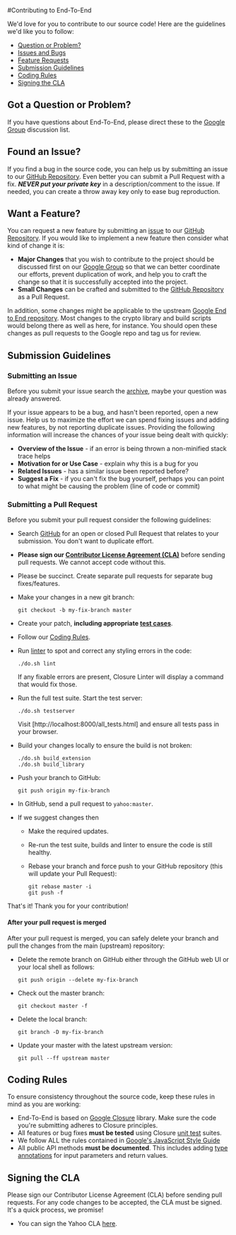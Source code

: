 #Contributing to End-To-End

We'd love for you to contribute to our source code! Here are the guidelines we'd like you to follow:

 - [Question or Problem?](#question)
 - [Issues and Bugs](#issue)
 - [Feature Requests](#feature)
 - [Submission Guidelines](#submit)
 - [Coding Rules](#rules)
 - [Signing the CLA](#cla)

## <a name="question"></a> Got a Question or Problem?

If you have questions about End-To-End, please direct these to the [Google Group][groups]
discussion list.

## <a name="issue"></a> Found an Issue?
If you find a bug in the source code, you can help us by
submitting an issue to our [GitHub Repository][github]. Even better you can submit a Pull Request
with a fix. ***NEVER put your private key*** in a description/comment to the issue. If needed, you can create a throw away key only to ease bug reproduction.

## <a name="feature"></a> Want a Feature?
You can request a new feature by submitting an [issue][issues] to our [GitHub Repository][github].  If you
would like to implement a new feature then consider what kind of change it is:

* **Major Changes** that you wish to contribute to the project should be discussed first on our
[Google Group][groups] so that we can better coordinate our efforts, prevent
duplication of work, and help you to craft the change so that it is successfully accepted into the
project.
* **Small Changes** can be crafted and submitted to the [GitHub Repository][github] as a Pull Request.

In addition, some changes might be applicable to the upstream [Google End to End repository][google]. Most changes to the crypto library and build scripts would belong there as well as here, for instance. You should open these changes as pull requests to the Google repo and tag us for review.

## <a name="submit"></a> Submission Guidelines

### Submitting an Issue
Before you submit your issue search the [archive][issues], maybe your question was already answered.

If your issue appears to be a bug, and hasn't been reported, open a new issue.
Help us to maximize the effort we can spend fixing issues and adding new
features, by not reporting duplicate issues.  Providing the following information will increase the
chances of your issue being dealt with quickly:

* **Overview of the Issue** - if an error is being thrown a non-minified stack trace helps
* **Motivation for or Use Case** - explain why this is a bug for you
* **Related Issues** - has a similar issue been reported before?
* **Suggest a Fix** - if you can't fix the bug yourself, perhaps you can point to what might be
  causing the problem (line of code or commit)

### Submitting a Pull Request
Before you submit your pull request consider the following guidelines:

* Search [GitHub](https://github.com/yahoo/end-to-end/pulls) for an open or closed Pull Request
  that relates to your submission. You don't want to duplicate effort.
* **Please sign our [Contributor License Agreement (CLA)](#cla)** before sending pull
  requests. We cannot accept code without this.
* Please be succinct. Create separate pull requests for separate bug fixes/features.
* Make your changes in a new git branch:

     ```shell
     git checkout -b my-fix-branch master
     ```

* Create your patch, **including appropriate [test cases][closure-testing]**.
* Follow our [Coding Rules](#rules).
* Run [linter] to spot and correct any styling errors in the code:

    ```shell
    ./do.sh lint
    ```
  If any fixable errors are present, Closure Linter will display a command that would fix those.

* Run the full test suite. Start the test server:

    ```shell
    ./do.sh testserver
    ```
  Visit [http://localhost:8000/all_tests.html] and ensure all tests pass in your browser.

* Build your changes locally to ensure the build is not broken:

    ```shell
    ./do.sh build_extension
    ./do.sh build_library
    ```

* Push your branch to GitHub:

    ```shell
    git push origin my-fix-branch
    ```

* In GitHub, send a pull request to `yahoo:master`.
* If we suggest changes then
  * Make the required updates.
  * Re-run the test suite, builds and linter to ensure the code is still healthy.
  * Rebase your branch and force push to your GitHub repository (this will update your Pull Request):

    ```shell
    git rebase master -i
    git push -f
    ```

That's it! Thank you for your contribution!

#### After your pull request is merged

After your pull request is merged, you can safely delete your branch and pull the changes
from the main (upstream) repository:

* Delete the remote branch on GitHub either through the GitHub web UI or your local shell as follows:

    ```shell
    git push origin --delete my-fix-branch
    ```

* Check out the master branch:

    ```shell
    git checkout master -f
    ```

* Delete the local branch:

    ```shell
    git branch -D my-fix-branch
    ```

* Update your master with the latest upstream version:

    ```shell
    git pull --ff upstream master
    ```

## <a name="rules"></a> Coding Rules
To ensure consistency throughout the source code, keep these rules in mind as you are working:

* End-To-End is based on [Google Closure][closure] library. Make sure the code you're submitting adheres to Closure principles.
* All features or bug fixes **must be tested** using Closure [unit test][closure-testing] suites.
* We follow ALL the rules contained in
  [Google's JavaScript Style Guide][js-style-guide]
* All public API methods **must be documented**. This includes adding [type annotations](http://google-styleguide.googlecode.com/svn/trunk/javascriptguide.xml?showone=JavaScript_Types#JavaScript_Types) for input parameters and return values.

## <a name="cla"></a> Signing the CLA

Please sign our Contributor License Agreement (CLA) before sending pull requests. For any code
changes to be accepted, the CLA must be signed. It's a quick process, we promise!

* You can sign the Yahoo CLA [here][individual-cla].

[closure]: https://developers.google.com/closure/library/
[closure-testing]: http://docs.closure-library.googlecode.com/git/namespace_goog_testing.html
[corporate-cla]: http://code.google.com/legal/corporate-cla-v1.0.html
[github]: https://github.com/yahoo/end-to-end
[google]: https://github.com/google/end-to-end
[groups]: http://groups.google.com/group/e2e-discuss
[individual-cla]: https://yahoocla.herokuapp.com/
[issues]: https://github.com/yahoo/end-to-end/issues
[js-style-guide]: http://google-styleguide.googlecode.com/svn/trunk/javascriptguide.xml
[linter]: https://developers.google.com/closure/utilities/
